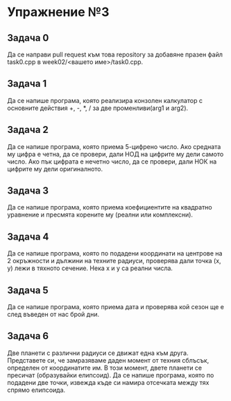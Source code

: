 # Упражнение №3

## Задача 0
Да се направи pull request към това repository за добавяне празен файл task0.cpp в week02/<вашето име>/task0.cpp.

## Задача 1
Да се напише програма, която реализира конзолен калкулатор с основните действия +, -, *, \/ за две променливи(arg1 и arg2).

## Задача 2
Да се напише програма, която приема 5-цифрено число. Ако средната му цифра е четна, да се провери, дали НОД на цифрите му дели самото число. Ако пък цифрата е нечетно число, да се провери, дали НОК на цифрите му дели оригиналното. 

## Задача 3
Да се напише програма, която приема коефициентите на квадратно уравнение и пресмята корените му (реални или комплексни).

## Задача 4
Да се напише програма, която по подадени координати на центрове на 2 окръжности и дължини на техните радиуси, проверява дали точка (x, y) лежи в тяхното сечение. Нека x и y са реални числа.

## Задача 5
Да се напише програма, която приема дата и проверява кой сезон ще е след въведен от нас брой дни.

## Задача 6
Две планети с различни радиуси се движат една към друга. Представете си, че замразяваме даден момент от техния сблъсък, определен от координатите им. В този момент, двете планети се пресичат (образувайки елипсоид).
Да се напише програма, която по подадени две точки, извежда къде си намира отсечката между тях спрямо елипсоида.

